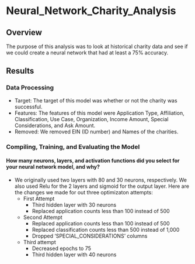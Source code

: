 # Neural_Network_Charity_Analysis

## Overview
The purpose of this analysis was to look at historical charity data and see if we could create a neural network that had at least a 75% accuracy.

## Results

### Data Processing
* Target: The target of this model was whether or not the charity was successful.
* Features: The features of this model were Application Type, Affiliation, Classification, Use Case, Organization, Income Amount, Special Considerations, and Ask Amount.
* Removed: We removed EIN (ID number) and Names of the charities.

### Compiling, Training, and Evaluating the Model
#### How many neurons, layers, and activation functions did you select for your neural network model, and why?
* We originally used two layers with 80 and 30 neurons, respectively. We also used Relu for the 2 layers and sigmoid for the output layer. Here are the changes we made for out three optimizaton attempts:
  * First Attempt
    * Third hidden layer with 30 neurons
    * Replaced application counts less than 100 instead of 500
  * Second Attempt
    *	Replaced application counts less than 100 instead of 500
    * Replaced classification counts less than 500 instead of 1,000
    * Dropped ‘SPECIAL_CONSIDERATIONS’ columns
  * Third attempt
    * Decreased epochs to 75
    * Third hidden layer with 40 neurons

